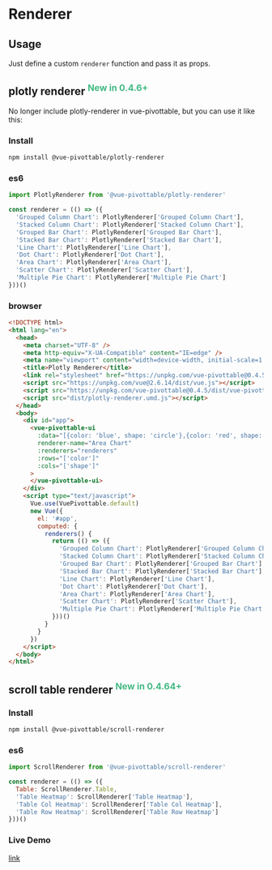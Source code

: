 # Renderer

## Usage

Just define a custom `renderer` function and pass it as props.

## plotly renderer <sup style="color:#42b983">New in 0.4.6+</sup>

No longer include plotly-renderer in vue-pivottable, but you can use it like this:

### Install

```bash
npm install @vue-pivottable/plotly-renderer
```

### es6

```js
import PlotlyRenderer from '@vue-pivottable/plotly-renderer'

const renderer = (() => ({
  'Grouped Column Chart': PlotlyRenderer['Grouped Column Chart'],
  'Stacked Column Chart': PlotlyRenderer['Stacked Column Chart'],
  'Grouped Bar Chart': PlotlyRenderer['Grouped Bar Chart'],
  'Stacked Bar Chart': PlotlyRenderer['Stacked Bar Chart'],
  'Line Chart': PlotlyRenderer['Line Chart'],
  'Dot Chart': PlotlyRenderer['Dot Chart'],
  'Area Chart': PlotlyRenderer['Area Chart'],
  'Scatter Chart': PlotlyRenderer['Scatter Chart'],
  'Multiple Pie Chart': PlotlyRenderer['Multiple Pie Chart']
}))()
```

### browser

```html
<!DOCTYPE html>
<html lang="en">
  <head>
    <meta charset="UTF-8" />
    <meta http-equiv="X-UA-Compatible" content="IE=edge" />
    <meta name="viewport" content="width=device-width, initial-scale=1.0" />
    <title>Plotly Renderer</title>
    <link rel="stylesheet" href="https://unpkg.com/vue-pivottable@0.4.5/dist/vue-pivottable.css" />
    <script src="https://unpkg.com/vue@2.6.14/dist/vue.js"></script>
    <script src="https://unpkg.com/vue-pivottable@0.4.5/dist/vue-pivottable.umd.js"></script>
    <script src="dist/plotly-renderer.umd.js"></script>
  </head>
  <body>
    <div id="app">
      <vue-pivottable-ui
        :data="[{color: 'blue', shape: 'circle'},{color: 'red', shape: 'triangle'}]"
        renderer-name="Area Chart"
        :renderers="renderers"
        :rows="['color']"
        :cols="['shape']"
      >
      </vue-pivottable-ui>
    </div>
    <script type="text/javascript">
      Vue.use(VuePivottable.default)
      new Vue({
        el: '#app',
        computed: {
          renderers() {
            return (() => ({
              'Grouped Column Chart': PlotlyRenderer['Grouped Column Chart'],
              'Stacked Column Chart': PlotlyRenderer['Stacked Column Chart'],
              'Grouped Bar Chart': PlotlyRenderer['Grouped Bar Chart'],
              'Stacked Bar Chart': PlotlyRenderer['Stacked Bar Chart'],
              'Line Chart': PlotlyRenderer['Line Chart'],
              'Dot Chart': PlotlyRenderer['Dot Chart'],
              'Area Chart': PlotlyRenderer['Area Chart'],
              'Scatter Chart': PlotlyRenderer['Scatter Chart'],
              'Multiple Pie Chart': PlotlyRenderer['Multiple Pie Chart']
            }))()
          }
        }
      })
    </script>
  </body>
</html>
```

## scroll table renderer <sup style="color:#42b983">New in 0.4.64+</sup>

### Install

```bash
npm install @vue-pivottable/scroll-renderer
```

### es6

```js
import ScrollRenderer from '@vue-pivottable/scroll-renderer'

const renderer = (() => ({
  Table: ScrollRenderer.Table,
  'Table Heatmap': ScrollRenderer['Table Heatmap'],
  'Table Col Heatmap': ScrollRenderer['Table Col Heatmap'],
  'Table Row Heatmap': ScrollRenderer['Table Row Heatmap']
}))()
```

### Live Demo

[link](https://jsfiddle.net/seungwoo321/nopkdha6/)
